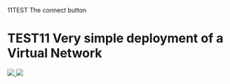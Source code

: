 11TEST The connect button

# TEST11 Very simple deployment of a Virtual Network

<a href="https://portal.azure.com/#create/Microsoft.Template/uri/https%3A%2F%2Fraw.githubusercontent.com%2Frobertlward%2Ftest%2Fmaster%2Fvnet" target="_blank">
    <img src="http://azuredeploy.net/deploybutton.png"/>
</a>

<a href="http://armviz.io/#/?load=https%3A%2F%2Fraw.githubusercontent.com%2Frobertlward%2Ftest%2Fmaster%2Fvnet" target="_blank">
    <img src="http://armviz.io/visualizebutton.png"/>
</a>
